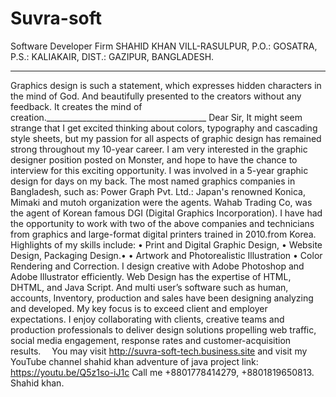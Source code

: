 # Suvra-soft
Software Developer Firm
SHAHID KHAN
VILL-RASULPUR, P.O.: GOSATRA, P.S.: KALIAKAIR, DIST.: GAZIPUR, BANGLADESH.
________________________________________
Graphics design is such a statement, which expresses hidden characters in the mind of God. And beautifully presented to the creators without any feedback. It creates the mind of creation.________________________________________
Dear Sir,
It might seem strange that I get excited thinking about colors, typography and cascading style sheets, but my passion for all aspects of graphic design has remained strong throughout my 10-year career. I am very interested in the graphic designer position posted on Monster, and hope to have the chance to interview for this exciting opportunity.
I was involved in a 5-year graphic design for days on my back. The most named graphics companies in Bangladesh, such as: Power Graph Pvt. Ltd.: Japan's renowned Konica, Mimaki and mutoh organization were the agents. Wahab Trading Co, was the agent of Korean famous DGI (Digital Graphics Incorporation). I have had the opportunity to work with two of the above companies and technicians from graphics and large-format digital printers trained in 2010.from Korea.
Highlights of my skills include:
•	Print and Digital Graphic Design,
•	Website Design, Packaging Design.•		•	Artwork and Photorealistic Illustration
•	Color Rendering and Correction.
I design creative with Adobe Photoshop and Adobe Illustrator efficiently. Web Design has the expertise of HTML, DHTML, and Java Script. And multi user’s software such as human, accounts, Inventory, production and sales have been designing analyzing and developed.
My key focus is to exceed client and employer expectations. I enjoy collaborating with clients, creative teams and production professionals to deliver design solutions propelling web traffic, social media engagement, response rates and customer-acquisition results. 
You may visit http://suvra-soft-tech.business.site  and visit my YouTube channel   shahid khan adventure of java project link: https://youtu.be/Q5z1so-iJ1c 
 Call me +8801778414279, +8801819650813.
Shahid khan.


